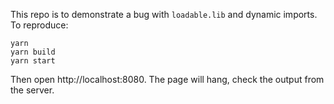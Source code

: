 This repo is to demonstrate a bug with `loadable.lib` and dynamic imports. To reproduce:

```shell
yarn
yarn build
yarn start
```

Then open http://localhost:8080. The page will hang, check the output from the server.
